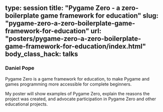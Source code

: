 type: session
title: "Pygame Zero - a zero-boilerplate game framework for education"
slug: "pygame-zero-a-zero-boilerplate-game-framework-for-education"
url: "posters/pygame-zero-a-zero-boilerplate-game-framework-for-education/index.html"
body_class_hack: talks
---

### Daniel Pope

Pygame Zero is a game framework for education, to make Pygame and games programming more accessible for complete beginners.

My poster will show examples of Pygame Zero, explain the reasons the project was created, and advocate participation in Pygame Zero and other educational projects.
